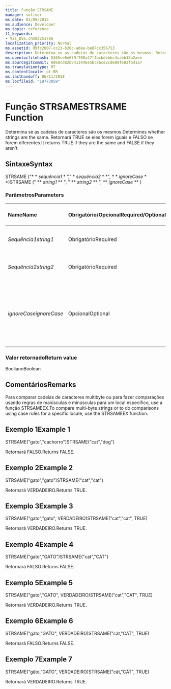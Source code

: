 ```yaml
---
title: Função STRSAME
manager: soliver
ms.date: 03/09/2015
ms.audience: Developer
ms.topic: reference
f1_keywords:
- Vis_DSS.chm82251786
localization_priority: Normal
ms.assetid: d9fc2007-cc21-b20c-adee-be87cc356753
description: Determina se as cadeias de caracteres são os mesmos. Retornará TRUE se eles forem iguais e FALSO se forem diferentes.
ms.openlocfilehash: 5365ce6e679f708a47f4bcbdebbc4cabb13a2aee
ms.sourcegitcommit: 9d60cd82b5413446e5bc8ace2cd689f683fb41a7
ms.translationtype: MT
ms.contentlocale: pt-BR
ms.lasthandoff: 06/11/2018
ms.locfileid: "19773059"
---
```

# <a name="strsame-function"></a><span data-ttu-id="67150-104">Função STRSAME</span><span class="sxs-lookup"><span data-stu-id="67150-104">STRSAME Function</span></span>

<span data-ttu-id="67150-105">Determina se as cadeias de caracteres são os mesmos.</span><span class="sxs-lookup"><span data-stu-id="67150-105">Determines whether strings are the same.</span></span> <span data-ttu-id="67150-106">Retornará TRUE se eles forem iguais e FALSO se forem diferentes.</span><span class="sxs-lookup"><span data-stu-id="67150-106">It returns TRUE if they are the same and FALSE if they aren't.</span></span> 
  
## <a name="syntax"></a><span data-ttu-id="67150-107">Sintaxe</span><span class="sxs-lookup"><span data-stu-id="67150-107">Syntax</span></span>

<span data-ttu-id="67150-108">STRSAME ("* * *sequência1* * *","* * *sequência2* * *", * * *ignoreCase* * *)</span><span class="sxs-lookup"><span data-stu-id="67150-108">STRSAME (" ** *string1* ** ", " ** *string2* ** ", ** *ignoreCase* ** )</span></span> 
  
### <a name="parameters"></a><span data-ttu-id="67150-109">Parâmetros</span><span class="sxs-lookup"><span data-stu-id="67150-109">Parameters</span></span>

|<span data-ttu-id="67150-110">**Name**</span><span class="sxs-lookup"><span data-stu-id="67150-110">**Name**</span></span>|<span data-ttu-id="67150-111">**Obrigatório/Opcional**</span><span class="sxs-lookup"><span data-stu-id="67150-111">**Required/Optional**</span></span>|<span data-ttu-id="67150-112">**Tipo de dados**</span><span class="sxs-lookup"><span data-stu-id="67150-112">**Data Type**</span></span>|<span data-ttu-id="67150-113">**Descrição**</span><span class="sxs-lookup"><span data-stu-id="67150-113">**Description**</span></span>|
|:-----|:-----|:-----|:-----|
| <span data-ttu-id="67150-114">_Sequência1_</span><span class="sxs-lookup"><span data-stu-id="67150-114">_string1_</span></span> <br/> |<span data-ttu-id="67150-115">Obrigatório</span><span class="sxs-lookup"><span data-stu-id="67150-115">Required</span></span>  <br/> |<span data-ttu-id="67150-116">**String**</span><span class="sxs-lookup"><span data-stu-id="67150-116">**String**</span></span> <br/> |<span data-ttu-id="67150-117">A primeira cadeia a ser comparada.</span><span class="sxs-lookup"><span data-stu-id="67150-117">The first string to compare.</span></span>  <br/> |
| <span data-ttu-id="67150-118">_Sequência2_</span><span class="sxs-lookup"><span data-stu-id="67150-118">_string2_</span></span> <br/> |<span data-ttu-id="67150-119">Obrigatório</span><span class="sxs-lookup"><span data-stu-id="67150-119">Required</span></span>  <br/> |<span data-ttu-id="67150-120">**String**</span><span class="sxs-lookup"><span data-stu-id="67150-120">**String**</span></span> <br/> |<span data-ttu-id="67150-121">A segunda cadeia a ser comparada.</span><span class="sxs-lookup"><span data-stu-id="67150-121">The second string to compare.</span></span>  <br/> |
| <span data-ttu-id="67150-122">_ignoreCase_</span><span class="sxs-lookup"><span data-stu-id="67150-122">_ignoreCase_</span></span> <br/> |<span data-ttu-id="67150-123">Opcional</span><span class="sxs-lookup"><span data-stu-id="67150-123">Optional</span></span>  <br/> |<span data-ttu-id="67150-124">**Boolean**</span><span class="sxs-lookup"><span data-stu-id="67150-124">**Boolean**</span></span> <br/> |<span data-ttu-id="67150-p103">VERDADEIRO para ignorar a utilização de maiúsculas e minúsculas e FALSO para comparar a utilização. O padrão é FALSO.</span><span class="sxs-lookup"><span data-stu-id="67150-p103">TRUE to ignore the case and FALSE to compare the case. The default is FALSE.</span></span>  <br/> |
   
### <a name="return-value"></a><span data-ttu-id="67150-127">Valor retornado</span><span class="sxs-lookup"><span data-stu-id="67150-127">Return value</span></span>

<span data-ttu-id="67150-128">Booliano</span><span class="sxs-lookup"><span data-stu-id="67150-128">Boolean</span></span>
  
## <a name="remarks"></a><span data-ttu-id="67150-129">Comentários</span><span class="sxs-lookup"><span data-stu-id="67150-129">Remarks</span></span>

<span data-ttu-id="67150-130">Para comparar cadeias de caracteres multibyte ou para fazer comparações usando regras de maiúsculas e minúsculas para um local específico, use a função STRSAMEEX.</span><span class="sxs-lookup"><span data-stu-id="67150-130">To compare multi-byte strings or to do comparisons using case rules for a specific locale, use the STRSAMEEX function.</span></span>
  
## <a name="example-1"></a><span data-ttu-id="67150-131">Exemplo 1</span><span class="sxs-lookup"><span data-stu-id="67150-131">Example 1</span></span>

<span data-ttu-id="67150-132">STRSAME("gato","cachorro")</span><span class="sxs-lookup"><span data-stu-id="67150-132">STRSAME("cat","dog")</span></span>
  
<span data-ttu-id="67150-133">Retornará FALSO.</span><span class="sxs-lookup"><span data-stu-id="67150-133">Returns FALSE.</span></span>
  
## <a name="example-2"></a><span data-ttu-id="67150-134">Exemplo 2</span><span class="sxs-lookup"><span data-stu-id="67150-134">Example 2</span></span>

<span data-ttu-id="67150-135">STRSAME("gato","gato")</span><span class="sxs-lookup"><span data-stu-id="67150-135">STRSAME("cat","cat")</span></span>
  
<span data-ttu-id="67150-136">Retornará VERDADEIRO.</span><span class="sxs-lookup"><span data-stu-id="67150-136">Returns TRUE.</span></span>
  
## <a name="example-3"></a><span data-ttu-id="67150-137">Exemplo 3</span><span class="sxs-lookup"><span data-stu-id="67150-137">Example 3</span></span>

<span data-ttu-id="67150-138">STRSAME("gato","gato", VERDADEIRO)</span><span class="sxs-lookup"><span data-stu-id="67150-138">STRSAME("cat","cat", TRUE)</span></span>
  
<span data-ttu-id="67150-139">Retornará VERDADEIRO.</span><span class="sxs-lookup"><span data-stu-id="67150-139">Returns TRUE.</span></span>
  
## <a name="example-4"></a><span data-ttu-id="67150-140">Exemplo 4</span><span class="sxs-lookup"><span data-stu-id="67150-140">Example 4</span></span>

<span data-ttu-id="67150-141">STRSAME("gato","GATO")</span><span class="sxs-lookup"><span data-stu-id="67150-141">STRSAME("cat","CAT")</span></span>
  
<span data-ttu-id="67150-142">Retornará FALSO.</span><span class="sxs-lookup"><span data-stu-id="67150-142">Returns FALSE.</span></span>
  
## <a name="example-5"></a><span data-ttu-id="67150-143">Exemplo 5</span><span class="sxs-lookup"><span data-stu-id="67150-143">Example 5</span></span>

<span data-ttu-id="67150-144">STRSAME("gato","GATO", VERDADEIRO)</span><span class="sxs-lookup"><span data-stu-id="67150-144">STRSAME("cat","CAT", TRUE)</span></span>
  
<span data-ttu-id="67150-145">Retornará VERDADEIRO.</span><span class="sxs-lookup"><span data-stu-id="67150-145">Returns TRUE.</span></span>
  
## <a name="example-6"></a><span data-ttu-id="67150-146">Exemplo 6</span><span class="sxs-lookup"><span data-stu-id="67150-146">Example 6</span></span>

<span data-ttu-id="67150-147">STRSAME("gäto,"GATO", VERDADEIRO)</span><span class="sxs-lookup"><span data-stu-id="67150-147">STRSAME("cät,"CAT", TRUE)</span></span>
  
<span data-ttu-id="67150-148">Retornará FALSO.</span><span class="sxs-lookup"><span data-stu-id="67150-148">Returns FALSE.</span></span>
  
## <a name="example-7"></a><span data-ttu-id="67150-149">Exemplo 7</span><span class="sxs-lookup"><span data-stu-id="67150-149">Example 7</span></span>

<span data-ttu-id="67150-150">STRSAME("gäto,"GATO", VERDADEIRO)</span><span class="sxs-lookup"><span data-stu-id="67150-150">STRSAME("cät,"CÄT", TRUE)</span></span>
  
<span data-ttu-id="67150-151">Retornará VERDADEIRO.</span><span class="sxs-lookup"><span data-stu-id="67150-151">Returns TRUE.</span></span>
  


